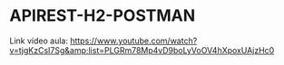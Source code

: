 # APIREST-H2-POSTMAN
Link vídeo aula: https://www.youtube.com/watch?v=tjgKzCsI7Sg&amp;list=PLGRm78Mp4vD9boLyVoOV4hXpoxUAjzHc0
